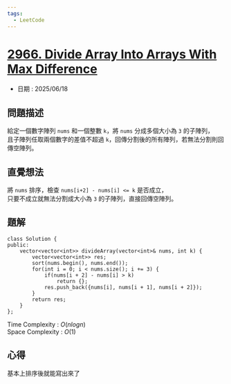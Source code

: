 ```yaml
---
tags:
  - LeetCode
---
```


# [2966. Divide Array Into Arrays With Max Difference](https://leetcode.com/problems/divide-array-into-arrays-with-max-difference/description/)  

+ 日期 : 2025/06/18  

## 問題描述  

給定一個數字陣列 `nums` 和一個整數 `k`，將 `nums` 分成多個大小為 `3` 的子陣列，  
且子陣列任取兩個數字的差值不超過 `k`，回傳分割後的所有陣列，若無法分割則回傳空陣列。  

## 直覺想法  

將 `nums` 排序，檢查 `nums[i+2] - nums[i] <= k` 是否成立，  
只要不成立就無法分割成大小為 `3` 的子陣列，直接回傳空陣列。  

## 題解  

```cpp=
class Solution {
public:
    vector<vector<int>> divideArray(vector<int>& nums, int k) {
        vector<vector<int>> res;
        sort(nums.begin(), nums.end());
        for(int i = 0; i < nums.size(); i += 3) {
            if(nums[i + 2] - nums[i] > k)
                return {};
            res.push_back({nums[i], nums[i + 1], nums[i + 2]});
        }
        return res;
    }
};
```

Time Complexity : $O(nlogn)$  
Space Complexity : $O(1)$  

## 心得  

基本上排序後就能寫出來了  
